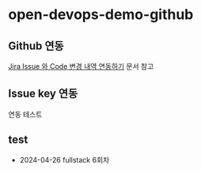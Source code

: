 # open-devops-demo-github

## Github 연동

[Jira Issue 와 Code 변경 내역 연동하기](https://lesstif.atlassian.net/wiki/spaces/JIRA/pages/1019052090/Jira+Issue+Code) 문서 참고

## Issue key 연동
연동 테스트
## test
* 2024-04-26 fullstack 6회차
